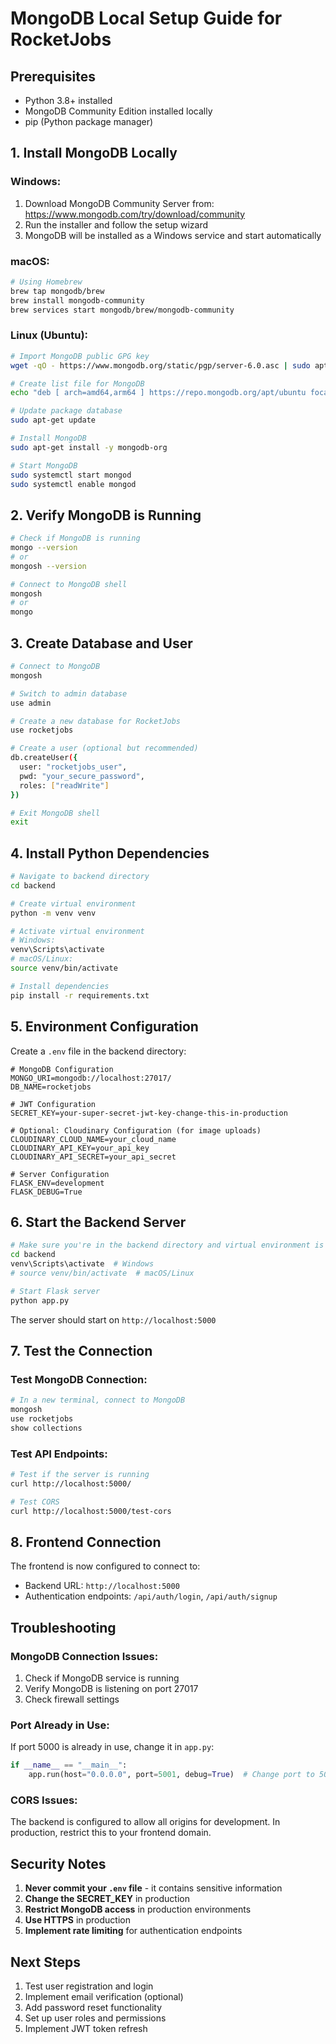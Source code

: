 # MongoDB Local Setup Guide for RocketJobs

## Prerequisites
- Python 3.8+ installed
- MongoDB Community Edition installed locally
- pip (Python package manager)

## 1. Install MongoDB Locally

### Windows:
1. Download MongoDB Community Server from: https://www.mongodb.com/try/download/community
2. Run the installer and follow the setup wizard
3. MongoDB will be installed as a Windows service and start automatically

### macOS:
```bash
# Using Homebrew
brew tap mongodb/brew
brew install mongodb-community
brew services start mongodb/brew/mongodb-community
```

### Linux (Ubuntu):
```bash
# Import MongoDB public GPG key
wget -qO - https://www.mongodb.org/static/pgp/server-6.0.asc | sudo apt-key add -

# Create list file for MongoDB
echo "deb [ arch=amd64,arm64 ] https://repo.mongodb.org/apt/ubuntu focal/mongodb-org/6.0 multiverse" | sudo tee /etc/apt/sources.list.d/mongodb-org-6.0.list

# Update package database
sudo apt-get update

# Install MongoDB
sudo apt-get install -y mongodb-org

# Start MongoDB
sudo systemctl start mongod
sudo systemctl enable mongod
```

## 2. Verify MongoDB is Running

```bash
# Check if MongoDB is running
mongo --version
# or
mongosh --version

# Connect to MongoDB shell
mongosh
# or
mongo
```

## 3. Create Database and User

```bash
# Connect to MongoDB
mongosh

# Switch to admin database
use admin

# Create a new database for RocketJobs
use rocketjobs

# Create a user (optional but recommended)
db.createUser({
  user: "rocketjobs_user",
  pwd: "your_secure_password",
  roles: ["readWrite"]
})

# Exit MongoDB shell
exit
```

## 4. Install Python Dependencies

```bash
# Navigate to backend directory
cd backend

# Create virtual environment
python -m venv venv

# Activate virtual environment
# Windows:
venv\Scripts\activate
# macOS/Linux:
source venv/bin/activate

# Install dependencies
pip install -r requirements.txt
```

## 5. Environment Configuration

Create a `.env` file in the backend directory:

```env
# MongoDB Configuration
MONGO_URI=mongodb://localhost:27017/
DB_NAME=rocketjobs

# JWT Configuration
SECRET_KEY=your-super-secret-jwt-key-change-this-in-production

# Optional: Cloudinary Configuration (for image uploads)
CLOUDINARY_CLOUD_NAME=your_cloud_name
CLOUDINARY_API_KEY=your_api_key
CLOUDINARY_API_SECRET=your_api_secret

# Server Configuration
FLASK_ENV=development
FLASK_DEBUG=True
```

## 6. Start the Backend Server

```bash
# Make sure you're in the backend directory and virtual environment is activated
cd backend
venv\Scripts\activate  # Windows
# source venv/bin/activate  # macOS/Linux

# Start Flask server
python app.py
```

The server should start on `http://localhost:5000`

## 7. Test the Connection

### Test MongoDB Connection:
```bash
# In a new terminal, connect to MongoDB
mongosh
use rocketjobs
show collections
```

### Test API Endpoints:
```bash
# Test if the server is running
curl http://localhost:5000/

# Test CORS
curl http://localhost:5000/test-cors
```

## 8. Frontend Connection

The frontend is now configured to connect to:
- Backend URL: `http://localhost:5000`
- Authentication endpoints: `/api/auth/login`, `/api/auth/signup`

## Troubleshooting

### MongoDB Connection Issues:
1. Check if MongoDB service is running
2. Verify MongoDB is listening on port 27017
3. Check firewall settings

### Port Already in Use:
If port 5000 is already in use, change it in `app.py`:
```python
if __name__ == "__main__":
    app.run(host="0.0.0.0", port=5001, debug=True)  # Change port to 5001
```

### CORS Issues:
The backend is configured to allow all origins for development. In production, restrict this to your frontend domain.

## Security Notes

1. **Never commit your `.env` file** - it contains sensitive information
2. **Change the SECRET_KEY** in production
3. **Restrict MongoDB access** in production environments
4. **Use HTTPS** in production
5. **Implement rate limiting** for authentication endpoints

## Next Steps

1. Test user registration and login
2. Implement email verification (optional)
3. Add password reset functionality
4. Set up user roles and permissions
5. Implement JWT token refresh
